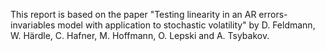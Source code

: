 This report is based on the paper "Testing linearity in an AR errors-invariables model with application to
stochastic volatility" by D. Feldmann, W. Härdle, C. Hafner, M. Hoffmann, O. Lepski and A. Tsybakov. 
